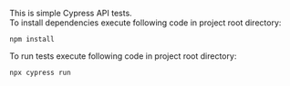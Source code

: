 This is simple Cypress API tests.  
To install dependencies execute following code in project root directory:
```
npm install
```
To run tests execute following code in project root directory:
```
npx cypress run
```
